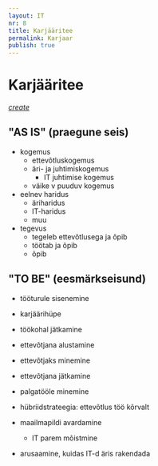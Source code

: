 ```yaml
---
layout: IT
nr: 8
title: Karjääritee
permalink: Karjaar
publish: true
---
```


# Karjääritee
<a class='edit' href='https://github.com/agiil/IT/edit/master/Karjaar.md'><i class="material-icons">create</i></a>

## "AS IS" (praegune seis)
- kogemus
  - ettevõtluskogemus
  - äri- ja juhtimiskogemus
    - IT juhtimise kogemus
  - väike v puuduv kogemus
- eelnev haridus
  - äriharidus
  - IT-haridus
  - muu
- tegevus
  - tegeleb ettevõtlusega ja õpib
  - töötab ja õpib
  - õpib

## "TO BE" (eesmärkseisund)
- tööturule sisenemine
- karjäärihüpe
- töökohal jätkamine
- ettevõtjana alustamine
- ettevõtjaks minemine
- ettevõtjana jätkamine
- palgatööle minemine
- hübriidstrateegia: ettevõtlus töö kõrvalt

- maailmapildi avardamine
  - IT parem mõistmine
- arusaamine, kuidas IT-d äris rakendada

